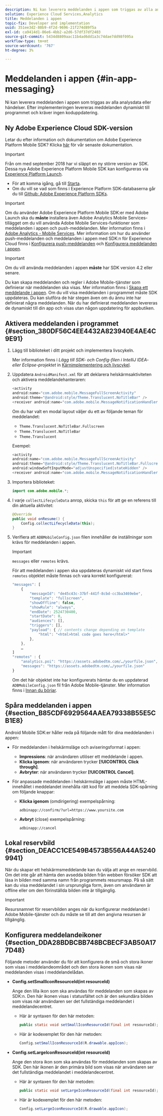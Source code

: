 ```yaml
---
description: Ni kan leverera meddelanden i appen som triggas av alla analysdata eller händelser. Efter implementeringen levereras meddelanden dynamiskt till programmet och kräver ingen koduppdatering.
solution: Experience Cloud Services,Analytics
title: Meddelanden i appen
topic-fix: Developer and implementation
uuid: 351ee3d2-80b9-4f2d-9696-21f274d89f5a
exl-id: ca9414d1-86e6-4bb2-a2d6-57df37df2403
source-git-commit: 5434d8809aac11b4ad6dd1a3c74dae7dd98f095a
workflow-type: tm+mt
source-wordcount: '767'
ht-degree: 3%

---
```


# Meddelanden i appen {#in-app-messaging}

Ni kan leverera meddelanden i appen som triggas av alla analysdata eller händelser. Efter implementeringen levereras meddelanden dynamiskt till programmet och kräver ingen koduppdatering.

## Ny Adobe Experience Cloud SDK-version

Letar du efter information och dokumentation om Adobe Experience Platform Mobile SDK? Klicka [här](https://aep-sdks.gitbook.io/docs/) för vår senaste dokumentation.

>[!IMPORTANT]
>
>Från om med september 2018 har vi släppt en ny större version av SDK. Dessa nya Adobe Experience Platform Mobile SDK kan konfigureras via [Experience Platform Launch](https://www.adobe.com/experience-platform/launch.html).

* För att komma igång, gå till [Starta](https://launch.adobe.com/).
* Om du vill se vad som finns i Experience Platform SDK-databaserna går du till [Github: Adobe Experience Platform SDKs](https://github.com/Adobe-Marketing-Cloud/acp-sdks).

>[!IMPORTANT]
>
> Om du använder Adobe Experience Platform Mobile SDK:er med Adobe Launch ska du **måste** installera även Adobe Analytics Mobile Services-tillägget om du vill använda Adobe Mobile Services-funktioner som meddelanden i appen och push-meddelanden. Mer information finns i [Adobe Analytics - Mobile Services](https://aep-sdks.gitbook.io/docs/using-mobile-extensions/adobe-analytics-mobile-services). Mer information om hur du använder push-meddelanden och meddelanden i appen med SDK:n för Experience Cloud finns i [Konfigurera push-meddelanden](https://aep-sdks.gitbook.io/docs/using-mobile-extensions/adobe-analytics-mobile-services#set-up-push-messaging) och [Konfigurera meddelanden i appen](https://aep-sdks.gitbook.io/docs/using-mobile-extensions/adobe-analytics-mobile-services#set-up-in-app-messaging).

>[!IMPORTANT]
>
>Om du vill använda meddelanden i appen **måste** har SDK version 4.2 eller senare.

Du kan skapa meddelanden och regler i Adobe Mobile-tjänster som definierar när meddelanden ska visas. Mer information finns i [Skapa ett meddelande i appen](/help/using/in-app-messaging/t-in-app-message/t-in-app-message.md). Om du vill visa meddelanden i programmet måste SDK uppdateras. Du kan slutföra de här stegen även om du ännu inte har definierat några meddelanden. När du har definierat meddelanden levereras de dynamiskt till din app och visas utan någon uppdatering för appbutiken.

## Aktivera meddelanden i programmet {#section_380DF56C4EE4432A823940E4AE4C9E91}

1. Lägg till biblioteket i ditt projekt och implementera livscykeln.

   Mer information finns i *Lägg till SDK- och Config-filen i IntelliJ IDEA- eller Eclipse-projektet* in [Kärnimplementering och livscykel](/help/android/getting-started/dev-qs.md).

1. Uppdatera `AndroidManifest.xml` för att deklarera helskärmsaktiviteten och aktivera meddelandehanteraren:

   ```java
   <activity  
   android:name="com.adobe.mobile.MessageFullScreenActivity"  
   android:theme="@android:style/Theme.Translucent.NoTitleBar" /> 
   <receiver android:name="com.adobe.mobile.MessageNotificationHandler" />
   ```

   Om du har valt en modal layout väljer du ett av följande teman för meddelandet:

   * `Theme.Translucent.NoTitleBar.Fullscreen`
   * `Theme.Translucent.NoTitleBar`
   * `Theme.Translucent`

   Exempel:

   ```java
   <activity 
   android:name="com.adobe.mobile.MessageFullScreenActivity" 
   android:theme="@android:style/Theme.Translucent.NoTitleBar.Fullscreen" 
   android:windowSoftInputMode="adjustUnspecified|stateHidden" /> 
   <receiver android:name="com.adobe.mobile.MessageNotificationHandler" />
   ```

1. Importera biblioteket:

   ```java
   import com.adobe.mobile.*;
   ```

1. I varje `collectLifecycleData` anrop, skicka `this` för att ge en referens till din aktuella aktivitet:

   ```java
   @Override 
   public void onResume() { 
       Config.collectLifecycleData(this); 
   }
   ```

1. Verifiera att `ADBMobileConfig.json` filen innehåller de inställningar som krävs för meddelanden i appen.

   >[!IMPORTANT]
   >
   >`messages` eller `remotes` krävs.

   För att meddelanden i appen ska uppdateras dynamiskt vid start finns `remotes` objektet måste finnas och vara korrekt konfigurerat:

   ```js
   "messages": [ 
       { 
           "messageId": "de45c43c-37bf-441f-8cbd-cc3ba3469ebe", 
           "template": "fullscreen", 
           "showOffline": false, 
           "showRule": "always", 
           "endDate": 2524730400, 
           "startDate": 0, 
           "audiences": [], 
           "triggers": [], 
           "payload": { // contents change depending on template 
               "html": "<html>html code goes here</html>" 
           }, 
       }, 
       … 
   ] 
   "remotes" : { 
       "analytics.poi": "https://assets.adobedtm.com/…/yourfile.json", 
       "messages": "https://assets.adobedtm.com/…/yourfile.json" 
   }
   ```

   Om det här objektet inte har konfigurerats hämtar du en uppdaterad `ADBMobileConfig.json` fil från Adobe Mobile-tjänster. Mer information finns i [Innan du börjar](/help/android/getting-started/requirements.md).

## Spåra meddelanden i appen {#section_B85CDF6929564AAEA79338B55E5CB1E8}

Android Mobile SDK:er håller reda på följande mått för dina meddelanden i appen:

* För meddelanden i helskärmsläge och aviseringsformat i appen:

   * **Impressions**: när användaren utlöser ett meddelande i appen.
   * **Klicka igenom**: när användaren trycker **[!UICONTROL Click through]**.
   * **Avbryter**: när användaren trycker **[!UICONTROL Cancel]**.

* För anpassade meddelanden i helskärmsläge i appen måste HTML-innehållet i meddelandet innehålla rätt kod för att meddela SDK-spårning om följande knappar:

   * **Klicka igenom** (omdirigering) exempelspårning:

      `adbinapp://confirm/?url=https://www.yoursite.com`
   * **Avbryt** (close) exempelspårning:

      `adbinapp://cancel`

## Lokal reservbild {#section_DEACC1CE549B4573B556A44A52409941}

När du skapar ett helskärmsmeddelande kan du välja att ange en reservbild. Om det inte går att hämta den avsedda bilden från webben försöker SDK att läsa in bilden med samma namn från programmets resursmapp. På så sätt kan du visa meddelandet i sin ursprungliga form, även om användaren är offline eller om den förinställda bilden inte är tillgänglig.

>[!IMPORTANT]
>
>Resursnamnet för reservbilden anges när du konfigurerar meddelandet i Adobe Mobile-tjänster och du måste se till att den angivna resursen är tillgänglig.

## Konfigurera meddelandeikoner {#section_DDA28BDBCBB748BCBECF3AB50A177D48}

Följande metoder använder du för att konfigurera de små och stora ikoner som visas i meddelandeområdet och den stora ikonen som visas när meddelanden visas i meddelandelådan.

* **Config.setSmallIconResourceId(int resourceId)**

   Ange den lilla ikon som ska användas för meddelanden som skapas av SDK:n. Den här ikonen visas i statusfältet och är den sekundära bilden som visas när användaren ser det fullständiga meddelandet i meddelandecentret.

   * Här är syntaxen för den här metoden:

      ```java
      public static void setSmallIconResourceId(final int resourceId); 
      ```

   * Här är kodexemplet för den här metoden:

      ```java
      Config.setSmallIconResourceId(R.drawable.appIcon);
      ```

* **Config.setLargeIconResourceId(int resourceId)**

   Ange den stora ikon som ska användas för meddelanden som skapas av SDK. Den här ikonen är den primära bild som visas när användaren ser det fullständiga meddelandet i meddelandecentret.

   * Här är syntaxen för den här metoden:

      ```java
      public static void setLargeIconResourceId(final int resourceId); 
      ```

   * Här är kodexemplet för den här metoden:

      ```java
      Config.setLargeIconResourceId(R.drawable.appIcon); 
      ```
